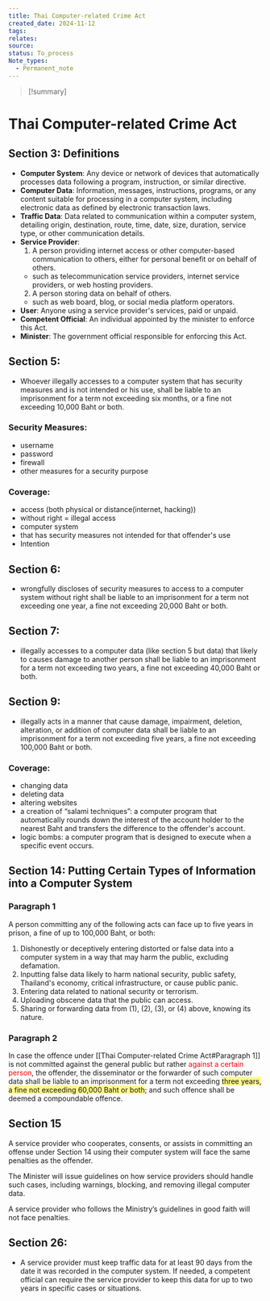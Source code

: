 ```yaml
---
title: Thai Computer-related Crime Act
created_date: 2024-11-12
tags: 
relates: 
source: 
status: To_process
Note_types:
  - Permanent_note
---
```

> [!summary]
> 

# Thai Computer-related Crime Act

## Section 3: Definitions
- **Computer System**: Any device or network of devices that automatically processes data following a program, instruction, or similar directive.
- **Computer Data**: Information, messages, instructions, programs, or any content suitable for processing in a computer system, including electronic data as defined by electronic transaction laws.
- **Traffic Data**: Data related to communication within a computer system, detailing origin, destination, route, time, date, size, duration, service type, or other communication details.
- **Service Provider**: 
  1. A person providing internet access or other computer-based communication to others, either for personal benefit or on behalf of others.
  - such as telecommunication service providers, internet service providers, or web hosting providers.
  2. A person storing data on behalf of others.
  - such as web board, blog, or social media platform operators.
- **User**: Anyone using a service provider's services, paid or unpaid.
- **Competent Official**: An individual appointed by the minister to enforce this Act.
- **Minister**: The government official responsible for enforcing this Act.

## Section 5:
- Whoever illegally accesses to a computer system that has security measures and is not intended or his use, shall be liable to an imprisonment for a term not exceeding six months, or a fine not exceeding 10,000 Baht or both.
### Security Measures:
- username
- password
- firewall
- other measures for a security purpose
### Coverage:
- access (both physical or distance(internet, hacking))
- without right = illegal access
- computer system
- that has security measures not intended for that offender's use
- Intention

## Section 6:
- wrongfully discloses of security measures to access to a computer system without right shall be liable to an imprisonment for a term not exceeding one year, a fine not exceeding 20,000 Baht or both.
## Section 7:
- illegally accesses to a computer data (like section 5 but data) that likely to causes damage to another person shall be liable to an imprisonment for a term not exceeding two years, a fine not exceeding 40,000 Baht or both.

## Section 9:
- illegally acts in a manner that cause damage, impairment, deletion, alteration, or addition of computer data shall be liable to an imprisonment for a term not exceeding five years, a fine not exceeding 100,000 Baht or both.

### Coverage:
- changing data
- deleting data
- altering websites
- a creation of “salami techniques”: a computer program that automatically rounds down the interest of the account holder to the nearest Baht and transfers the difference to the offender's account.
- logic bombs: a computer program that is designed to execute when a specific event occurs.

## Section 14: Putting Certain Types of Information into a Computer System

### Paragraph 1
A person committing any of the following acts can face up to five years in prison, a fine of up to 100,000 Baht, or both:

1. Dishonestly or deceptively entering distorted or false data into a computer system in a way that may harm the public, excluding defamation.
2. Inputting false data likely to harm national security, public safety, Thailand's economy, critical infrastructure, or cause public panic.
3. Entering data related to national security or terrorism.
4. Uploading obscene data that the public can access.
5. Sharing or forwarding data from (1), (2), (3), or (4) above, knowing its nature.

### Paragraph 2

In case the offence under [[Thai Computer-related Crime Act#Paragraph 1]] is not committed against the general public but rather <font color="#ff0000">against a certain person</font>, the offender, the disseminator or the forwarder of such computer data shall be liable to an imprisonment for a term not exceeding <span style="background:#fff88f">three years, a fine not exceeding 60,000 Baht or both</span>; and such offence shall be deemed a compoundable offence.

## Section 15
A service provider who cooperates, consents, or assists in committing an offense under Section 14 using their computer system will face the same penalties as the offender.

The Minister will issue guidelines on how service providers should handle such cases, including warnings, blocking, and removing illegal computer data.

A service provider who follows the Ministry’s guidelines in good faith will not face penalties.

## Section 26:
- A service provider must keep traffic data for at least 90 days from the date it was recorded in the computer system. If needed, a competent official can require the service provider to keep this data for up to two years in specific cases or situations.